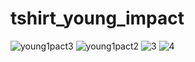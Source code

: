 # tshirt_young_impact

![young1pact3](https://github.com/mosloww/tshirt_young_impact/assets/118264156/42334038-8f96-4bba-99b8-66d2f4e0181c)
![young1pact2](https://github.com/mosloww/tshirt_young_impact/assets/118264156/96e7725b-73c7-4c63-96c5-d4f87bff6aeb)
![3](https://github.com/mosloww/tshirt_young_impact/assets/118264156/86d7d75e-153d-4d78-9a0d-23554a515eb3)
![4](https://github.com/mosloww/tshirt_young_impact/assets/118264156/1942f703-8647-4847-bfea-f466cb18dbfa)

